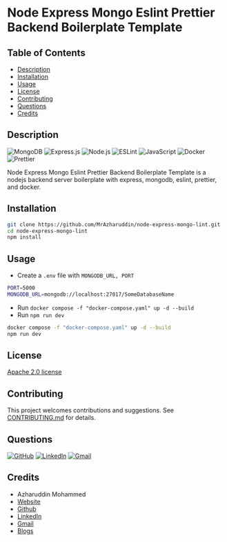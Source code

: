 # Node Express Mongo Eslint Prettier Backend Boilerplate Template

## Table of Contents

-   [Description](#description)
-   [Installation](#installation)
-   [Usage](#usage)
-   [License](#license)
-   [Contributing](#contributing)
-   [Questions](#questions)
-   [Credits](#credits)

## Description

![MongoDB](https://img.shields.io/badge/MongoDB-%234ea94b.svg?style=for-the-badge&logo=mongodb&logoColor=white) ![Express.js](https://img.shields.io/badge/express.js-%23404d59.svg?style=for-the-badge&logo=express&logoColor=%2361DAFB) ![Node.js](https://img.shields.io/badge/node.js-6DA55F?style=for-the-badge&logo=node.js&logoColor=white) ![ESLint](https://img.shields.io/badge/ESLint-4B3263?style=for-the-badge&logo=eslint&logoColor=white) ![JavaScript](https://img.shields.io/badge/javascript-%23323330.svg?style=for-the-badge&logo=javascript&logoColor=%23F7DF1E) ![Docker](https://img.shields.io/badge/docker-%230db7ed.svg?style=for-the-badge&logo=docker&logoColor=white) ![Prettier](https://img.shields.io/badge/Prettier-4B3263?style=for-the-badge&logo=prettier&logoColor=white)

Node Express Mongo Eslint Prettier Backend Boilerplate Template is a nodejs backend server boilerplate with express, mongodb, eslint, prettier, and docker.

## Installation

```bash
git clone https://github.com/MrAzharuddin/node-express-mongo-lint.git
cd node-express-mongo-lint
npm install
```

## Usage

-   Create a `.env` file with `MONGODB_URL, PORT`

```bash
PORT=5000
MONGODB_URL=mongodb://localhost:27017/SomeDatabaseName
```

-   Run `docker compose -f "docker-compose.yaml" up -d --build`
-   Run `npm run dev`

```bash
docker compose -f "docker-compose.yaml" up -d --build
npm run dev
```

## License

[Apache 2.0 license](LICENSE)

## Contributing

This project welcomes contributions and suggestions. See [CONTRIBUTING.md](CONTRIBUTING.md) for details.

## Questions

[![GitHub](https://img.shields.io/badge/github-%23121011.svg?style=for-the-badge&logo=github&logoColor=white)](https://github.com/MrAzharuddin/node-express-mongo-lint) [![LinkedIn](https://img.shields.io/badge/linkedin-%230077B5.svg?style=for-the-badge&logo=linkedin&logoColor=white)](https://www.linkedin.com/in/azar-m/) [![Gmail](https://img.shields.io/badge/Gmail-D14836?style=for-the-badge&logo=gmail&logoColor=white)](mailto:azharuddinmohammed998@gmail.com)

## Credits

-   Azharuddin Mohammed
-   [Website](https://azar-eight.vercel.app)
-   [Github](https://github.com/MrAzharuddin)
-   [LinkedIn](https://www.linkedin.com/in/azar-m/)
-   [Gmail](mailto:azharuddinmohammed998@gmail.com)
-   [Blogs](https://azar-writes.vercel.app)
